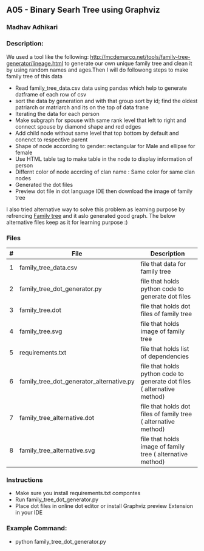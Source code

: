
## A05 - Binary Searh Tree using Graphviz
### Madhav Adhikari
### Description:
We used a tool like the following: http://mcdemarco.net/tools/family-tree-generator/lineage.html to generate our own unique family tree and clean it by using random names and ages.Then I  will do followong steps to make family tree of this data

- Read family_tree_data.csv  data using pandas which help to generate datframe of each row of csv
- sort the data by generation and with that group sort by id; find the oldest patriarch or matriarch  and its on the top of data  frane
- Iterating  the data for each person 
- Make subgraph for spouse with same rank level that left to right  and connect spouse by diamond shape and red edges
- Add child node without same level that top bottom by default and conenct to respective parent 
- Shape of node according to gender: rectangular for Male and ellipse for female 
- Use HTML table tag to make table in the node to display information of person
- Differnt color of node accrding of clan name : Same color for same clan nodes
- Generated the dot files 
- Preview dot file in dot language IDE then download the image of family tree 

 
 I also tried alternative way to solve this problem as learning purpose by refrencing [Family tree](https://medium.com/@ahsenparwez/building-a-family-tree-with-python-and-graphviz-e4afb8367316) and it aslo generated good graph. The below alternative files keep as it for learning purpose :) 
 

### Files

|   #   | File            | Description                                        |
| :---: | --------------- | -------------------------------------------------- |
|   1   | family_tree_data.csv       | file that data for family tree   |
|   2  | family_tree_dot_generator.py      | file that holds python code to generate dot files    |
|   3  | family_tree.dot      | file that holds dot files of family tree    |
|   4   | family_tree.svg      | file that holds image of family tree    |
|   5   | requirements.txt      | file that holds  list of dependencies    |
|   6  | family_tree_dot_generator_alternative.py      | file that holds python code to generate dot files (  alternative method)    |
|   7  | family_tree_alternative.dot      | file that holds dot files of family tree  (  alternative method)  |
|   8   | family_tree_alternative.svg      | file that holds image of family tree  (  alternative method)  |




### Instructions

- Make sure you install requirements.txt compontes
- Run family_tree_dot_generator.py
- Place dot files in online dot editor or install Graphviz preview Extension in your IDE


### Example Command:
- python family_tree_dot_generator.py

